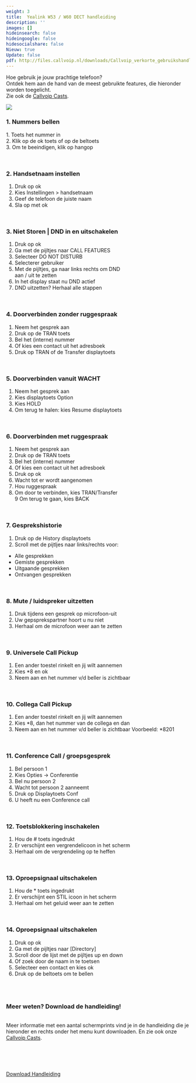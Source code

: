 ```yaml
---
weight: 3
title:  Yealink W53 / W60 DECT handleiding
description: ''
images: []
hideinsearch: false
hideingoogle: false
hidesocialshare: false
Nieuw: true
Update: false
pdf: http://files.callvoip.nl/downloads/Callvoip_verkorte_gebruikshandleiding_Yealink-IP-DECT-W53-W60.pdf
---
```


Hoe gebruik je jouw prachtige telefoon?  
Ontdek hem aan de hand van de meest gebruikte features, die hieronder worden toegelicht.  
Zie ook de [Callvoip Casts](https://callvoip.nl/casts).

![](https://res.cloudinary.com/callvoip/image/upload/v1587072170/1505875759116_ftjtda.jpg)

<h3>1. Nummers bellen</h3>  
1. Toets het nummer in<br>
2. Klik op de ok toets of op de beltoets<br>
3. Om te beeindigen, klik op hangop

<br><h3>2. Handsetnaam instellen</h3>  
1. Druk op ok<br>
2. Kies Instellingen > handsetnaam<br>
2. Geef de telefoon de juiste naam<br>
3. Sla op met ok

<br><h3>3. Niet Storen | DND in en uitschakelen</h3>  
1. Druk op ok<br>
2. Ga met de pijltjes naar CALL FEATURES<br>
3. Selecteer DO NOT DISTURB<br>
4. Selecterer gebruiker<br>
5. Met de pijltjes, ga naar links rechts om DND<br>
aan / uit te zetten
6. In het display staat nu DND actief<br>
7. DND uitzetten? Herhaal alle stappen

<br><h3>4. Doorverbinden zonder ruggespraak</h3>  
1. Neem het gesprek aan<br>
2. Druk op de TRAN toets<br>
3. Bel het (interne) nummer<br>
4. Of kies een contact uit het adresboek<br>
5. Druk op TRAN of de Transfer displaytoets

<br><h3>5. Doorverbinden vanuit WACHT</h3>  
1. Neem het gesprek aan<br>
2. Kies displaytoets Option<br>
3. Kies HOLD<br>
4. Om terug te halen: kies Resume displaytoets

<br><h3>6. Doorverbinden met ruggespraak</h3>  
1. Neem het gesprek aan<br>
2. Druk op de TRAN toets<br>
3. Bel het (interne) nummer<br>
4. Of kies een contact uit het adresboek<br>
5. Druk op ok<br>
6. Wacht tot er wordt aangenomen<br>
7. Hou ruggespraak<br>
8. Om door te verbinden, kies TRAN/Transfer<br>
9 Om terug te gaan, kies BACK

<br><h3>7. Gesprekshistorie</h3>  
1. Druk op de History displaytoets<br>
2. Scroll met de pijtljes naar links/rechts voor:<br>
 - Alle gesprekken<br>
 - Gemiste gesprekken<br>
 - Uitgaande gesprekken<br>
 - Ontvangen gesprekken

<br><h3>8. Mute / luidspreker uitzetten</h3>  
1. Druk tijdens een gesprek op microfoon-uit<br>
2. Uw gepsprekspartner hoort u nu niet<br>
3. Herhaal om de microfoon weer aan te zetten

<br><h3>9. Universele Call Pickup</h3>  
1. Een ander toestel rinkelt en jij wilt aannemen<br>
2. Kies *8 en ok<br>
3. Neem aan en het nummer v/d beller is zichtbaar

<br><h3>10. Collega Call Pickup</h3>  
1. Een ander toestel rinkelt en jij wilt aannemen<br>
2. Kies *8, dan het nummer van de collega en dan<br>
3. Neem aan en het nummer v/d beller is zichtbaar
Voorbeeld: *8201

<br><h3>11. Conference Call / groepsgesprek</h3>  
1. Bel persoon 1<br>
2. Kies Opties -> Conferentie<br>
3. Bel nu persoon 2<br>
4. Wacht tot persoon 2 aanneemt<br>
5. Druk op Displaytoets Conf<br>
6. U heeft nu een Conference call

<br><h3>12. Toetsblokkering inschakelen</h3>  
1. Hou de # toets ingedrukt<br>
2. Er verschijnt een vergrendelicoon in het scherm<br>
3. Herhaal om de vergrendeling op te heffen

<br><h3>13. Oproepsignaal uitschakelen</h3>  
1. Hou de * toets ingedrukt<br>
2. Er verschijnt een STIL icoon in het scherm<br>
3. Herhaal om het geluid weer aan te zetten 

<br><h3>14. Oproepsignaal uitschakelen</h3>  
1. Druk op ok<br>
2. Ga met de pijltjes naar [Directory]<br>
3. Scroll door de lijst met de pijltjes up en down<br>
4. Of zoek door de naam in te toetsen<br>
5. Selecteer een contact en kies ok<br>
6. Druk op de beltoets om te bellen

<br><br><h3>Meer weten? Download de handleiding!</h3>  
Meer informatie met een aantal schermprints vind je in de handleiding die je hieronder en rechts onder het menu kunt downloaden. En zie ook onze [Callvoip Casts](https://callvoip.nl/casts).  
<br><br><br><br>

<a href="http://files.callvoip.nl/downloads/Callvoip_verkorte_gebruikshandleiding_Yealink-IP-DECT-W53-W60.pdf" target="_blank" class="button">Download Handleiding</a>
